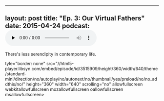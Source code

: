 ---
layout: post
title: "Ep. 3: Our Virtual Fathers"
date: 2015-04-24
podcast: <object type="application/x-shockwave-flash" data="https://huffduffer.com/flash/player.swf?soundFile=http://traffic.libsyn.com/willsankey/Miles_Away_003.mp3" width="290" height="24"><param name="movie" value="https://huffduffer.com/flash/player.swf?soundFile=http://traffic.libsyn.com/willsankey/Miles_Away_003.mp3" /><param name="wmode" value="transparent" /><audio src="http://traffic.libsyn.com/willsankey/Miles_Away_003.mp3" controls preload="none"><a href="https://huffduffer.com/wsankey/227739">Miles Away - Episode 3 on Huffduffer</a></audio></object>
------

There's less serendipity in contemporary life.

tyle="border: none" src="//html5-player.libsyn.com/embed/episode/id/3515909/height/360/width/640/theme/standard-mini/direction/no/autoplay/no/autonext/no/thumbnail/yes/preload/no/no_addthis/no/" height="360" width="640" scrolling="no"  allowfullscreen webkitallowfullscreen mozallowfullscreen oallowfullscreen msallowfullscreen></iframe>
